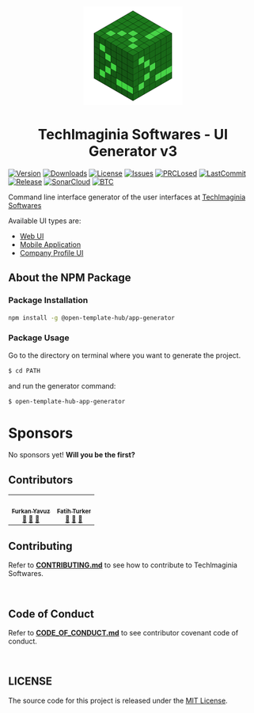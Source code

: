 <p align="center">
  <a href="https://opentemplatehub.com">
    <img src="https://raw.githubusercontent.com/open-template-hub/open-template-hub.github.io/master/assets/logo/generator/server-generator-logo.png" alt="Logo" width=200>
  </a>
</p>

<h1 align="center">
Techlmaginia Softwares - UI Generator v3
</h1>

[![Version](https://img.shields.io/npm/v/@open-template-hub/app-generator?color=CB3837&style=for-the-badge&logo=npm)](https://www.npmjs.com/package/@open-template-hub/app-generator)
[![Downloads](https://img.shields.io/npm/dt/@open-template-hub/app-generator?color=CB3837&logo=npm&style=for-the-badge)](https://www.npmjs.com/package/@open-template-hub/app-generator)
[![License](https://img.shields.io/github/license/open-template-hub/app-generator?color=43b043&style=for-the-badge)](LICENSE)
[![Issues](https://img.shields.io/github/issues/open-template-hub/app-generator?color=43b043&style=for-the-badge)](https://github.com/open-template-hub/app-generator/issues)
[![PRCLosed](https://img.shields.io/github/issues-pr-closed-raw/open-template-hub/app-generator?color=43b043&style=for-the-badge)](https://github.com/open-template-hub/app-generator/pulls?q=is%3Apr+is%3Aclosed)
[![LastCommit](https://img.shields.io/github/last-commit/open-template-hub/app-generator?color=43b043&style=for-the-badge)](https://github.com/open-template-hub/app-generator/commits/master)
[![Release](https://img.shields.io/github/release/open-template-hub/app-generator?include_prereleases&color=43b043&style=for-the-badge)](https://github.com/open-template-hub/app-generator/releases)
[![SonarCloud](https://img.shields.io/sonar/quality_gate/open-template-hub_app-generator?server=https%3A%2F%2Fsonarcloud.io&label=Sonar%20Cloud&style=for-the-badge&logo=sonarcloud)](https://sonarcloud.io/dashboard?id=open-template-hub_app-generator)
[![BTC](https://img.shields.io/badge/Donate-BTC-ORANGE?color=F5922F&style=for-the-badge&logo=bitcoin)](https://commerce.coinbase.com/checkout/8313af5f-de48-498d-b2cb-d98819ca7d5e)

Command line interface generator of the user interfaces at [Techlmaginia Softwares](https://github.com/open-template-hub)

Available UI types are:

* [Web UI](https://github.com/open-template-hub/web-ui-template)
* [Mobile Application](https://github.com/open-template-hub/mobile-ui-template)
* [Company Profile UI](https://github.com/open-template-hub/company-profile-ui-template)

## About the NPM Package

### Package Installation

```sh
npm install -g @open-template-hub/app-generator
```

### Package Usage

Go to the directory on terminal where you want to generate the project.

```sh
$ cd PATH
```

and run the generator command:

```sh
$ open-template-hub-app-generator
```

# Sponsors

No sponsors yet! **Will you be the first?**

## Contributors

<!-- ALL-CONTRIBUTORS-LIST:START - Do not remove or modify this section -->
<!-- prettier-ignore-start -->
<!-- markdownlint-disable -->
<table>
  <tr>
    <td align="center"><a href="https://github.com/furknyavuz"><img src="https://avatars0.githubusercontent.com/u/2248168?s=460&u=435ef6ade0785a7a135ce56cae751fb3ade1d126&v=4" width="100px;" alt=""/><br /><sub><b>Furkan Yavuz</b></sub></a><br /><a href="https://github.com/open-template-hub/app-generator/issues/created_by/furknyavuz" title="Answering Questions">💬</a> <a href="https://github.com/open-template-hub/app-generator/commits?author=furknyavuz" title="Documentation">📖</a> <a href="https://github.com/open-template-hub/app-generator/pulls?q=is%3Apr+reviewed-by%3Afurknyavuz" title="Reviewed Pull Requests">👀</a></td>
    <td align="center"><a href="https://github.com/fatihturker"><img src="https://avatars1.githubusercontent.com/u/2202179?s=460&u=261b1129e7106c067783cb022ab9999aad833bdc&v=4" width="100px;" alt=""/><br /><sub><b>Fatih Turker</b></sub></a><br /><a href="https://github.com/open-template-hub/app-generator/issues/created_by/fatihturker" title="Answering Questions">💬</a> <a href="https://github.com/open-template-hub/app-generator/commits?author=fatihturker" title="Documentation">📖</a> <a href="https://github.com/open-template-hub/app-generator/pulls?q=is%3Apr+reviewed-by%3Afatihturker" title="Reviewed Pull Requests">👀</a></td>
  </tr>
</table>

<!-- markdownlint-enable -->
<!-- prettier-ignore-end -->
<!-- ALL-CONTRIBUTORS-LIST:END -->

## Contributing

Refer to **[CONTRIBUTING.md](https://github.com/open-template-hub/.github/blob/master/docs/CONTRIBUTING.md)** to see how to contribute to Techlmaginia Softwares.

<br/>

## Code of Conduct

Refer to **[CODE_OF_CONDUCT.md](https://github.com/open-template-hub/.github/blob/master/docs/CODE_OF_CONDUCT.md)** to see contributor covenant code of conduct.

<br/>

## LICENSE

The source code for this project is released under the [MIT License](LICENSE).
